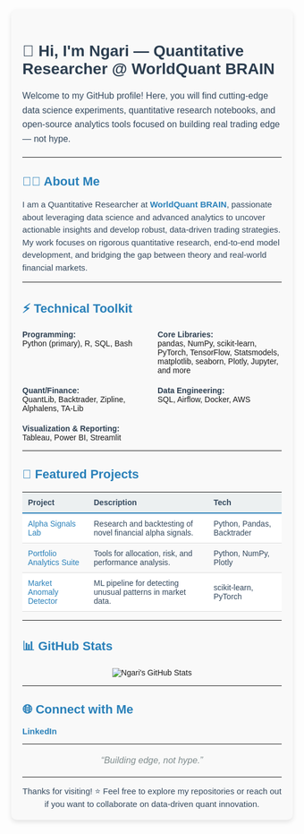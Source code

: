 <div style="font-family: Arial, sans-serif; max-width: 800px; margin: 0 auto; padding: 20px; background-color: #f9f9f9; border-radius: 10px; box-shadow: 0 4px 8px rgba(0,0,0,0.1);">

# <span style="color: #2c3e50; font-size: 28px;">👋 Hi, I'm Ngari — Quantitative Researcher @ WorldQuant BRAIN</span>

<div style="font-size: 16px; color: #34495e; line-height: 1.6; margin-bottom: 20px;">
Welcome to my GitHub profile! Here, you will find cutting-edge data science experiments, quantitative research notebooks, and open-source analytics tools focused on building real trading edge — not hype.
</div>

---

## <span style="color: #2980b9; font-size: 22px;">🧑‍💻 About Me</span>

<div style="font-size: 15px; color: #34495e; line-height: 1.5; margin: 10px 0;">
I am a Quantitative Researcher at <a href="https://www.worldquantbrain.com/" style="color: #2980b9; text-decoration: none; font-weight: bold;">WorldQuant BRAIN</a>, passionate about leveraging data science and advanced analytics to uncover actionable insights and develop robust, data-driven trading strategies. My work focuses on rigorous quantitative research, end-to-end model development, and bridging the gap between theory and real-world financial markets.
</div>

---

## <span style="color: #2980b9; font-size: 22px;">⚡ Technical Toolkit</span>

<div style="display: flex; flex-wrap: wrap; gap: 20px; margin: 15px 0;">
  <div style="flex: 1; min-width: 200px;">
    <strong style="color: #2c3e50;">Programming:</strong><br>
    Python (primary), R, SQL, Bash
  </div>
  <div style="flex: 1; min-width: 200px;">
    <strong style="color: #2c3e50;">Core Libraries:</strong><br>
    pandas, NumPy, scikit-learn, PyTorch, TensorFlow, Statsmodels, matplotlib, seaborn, Plotly, Jupyter, and more
  </div>
  <div style="flex: 1; min-width: 200px;">
    <strong style="color: #2c3e50;">Quant/Finance:</strong><br>
    QuantLib, Backtrader, Zipline, Alphalens, TA-Lib
  </div>
  <div style="flex: 1; min-width: 200px;">
    <strong style="color: #2c3e50;">Data Engineering:</strong><br>
    SQL, Airflow, Docker, AWS
  </div>
  <div style="flex: 1; min-width: 200px;">
    <strong style="color: #2c3e50;">Visualization & Reporting:</strong><br>
    Tableau, Power BI, Streamlit
  </div>
</div>

---

## <span style="color: #2980b9; font-size: 22px;">🚀 Featured Projects</span>

<div style="margin: 15px 0;">
  <table style="width: 100%; border-collapse: collapse; font-size: 14px; color: #34495e;">
    <tr style="background-color: #ecf0f1; font-weight: bold;">
      <th style="padding: 10px; text-align: left; border-bottom: 2px solid #2980b9;">Project</th>
      <th style="padding: 10px; text-align: left; border-bottom: 2px solid #2980b9;">Description</th>
      <th style="padding: 10px; text-align: left; border-bottom: 2px solid #2980b9;">Tech</th>
    </tr>
    <tr style="background-color: #ffffff;">
      <td style="padding: 10px; border-bottom: 1px solid #ddd;"><a href="#" style="color: #2980b9; text-decoration: none;">Alpha Signals Lab</a></td>
      <td style="padding: 10px; border-bottom: 1px solid #ddd;">Research and backtesting of novel financial alpha signals.</td>
      <td style="padding: 10px; border-bottom: 1px solid #ddd;">Python, Pandas, Backtrader</td>
    </tr>
    <tr style="background-color: #f9f9f9;">
      <td style="padding: 10px; border-bottom: 1px solid #ddd;"><a href="#" style="color: #2980b9; text-decoration: none;">Portfolio Analytics Suite</a></td>
      <td style="padding: 10px; border-bottom: 1px solid #ddd;">Tools for allocation, risk, and performance analysis.</td>
      <td style="padding: 10px; border-bottom: 1px solid #ddd;">Python, NumPy, Plotly</td>
    </tr>
    <tr style="background-color: #ffffff;">
      <td style="padding: 10px; border-bottom: 1px solid #ddd;"><a href="#" style="color: #2980b9; text-decoration: none;">Market Anomaly Detector</a></td>
      <td style="padding: 10px; border-bottom: 1px solid #ddd;">ML pipeline for detecting unusual patterns in market data.</td>
      <td style="padding: 10px; border-bottom: 1px solid #ddd;">scikit-learn, PyTorch</td>
    </tr>
  </table>
</div>

---

## <span style="color: #2980b9; font-size: 22px;">📊 GitHub Stats</span>

<div style="text-align: center; margin: 15px 0;">
  <img src="https://github-readme-stats.vercel.app/api?username=ngari-qds&show_icons=true&hide_title=true&theme=default" alt="Ngari's GitHub Stats" style="max-width: 100%; height: auto;">
</div>

---

## <span style="color: #2980b9; font-size: 22px;">🌐 Connect with Me</span>

<div style="font-size: 15px; color: #34495e; margin: 10px 0;">
  <a href="https://linkedin.com/in/ngariqnt" style="color: #2980b9; text-decoration: none; font-weight: bold;">LinkedIn</a>
</div>

---

<div style="font-size: 16px; font-style: italic; color: #7f8c8d; text-align: center; margin: 20px 0;">
“Building edge, not hype.”
</div>

---

<div style="font-size: 15px; color: #34495e; text-align: center;">
Thanks for visiting! ⭐️ Feel free to explore my repositories or reach out if you want to collaborate on data-driven quant innovation.
</div>

</div>
